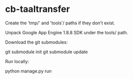 cb-taaltransfer
===============


Create the 'tmp/' and 'tools'/ paths if they don't exist.

Unpack Google App Engine 1.8.8 SDK under the tools/ path. 

Download the git submodules:

  git submodule init
  git submodule update
 
Run locally:

  python manage.py run
